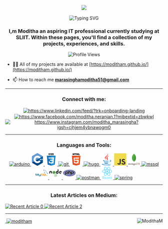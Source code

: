 <p align="center" ><img  src = "https://user-images.githubusercontent.com/74038190/212749171-b84692a8-2b04-4e3b-93ca-ac14705da224.gif" width = 250px></p>
<p align="center" ><img src="https://readme-typing-svg.demolab.com?font=Sans-serif&weight=900&size=32&pause=1000&color=000000&center=true&vCenter=true&width=558&height=49&lines=Hi+%F0%9F%91%8B%2C+I'm+Moditha+Marasingha;I'm+a+Software+Engineer;I'm+a+Backend+Developer" alt="Typing SVG" /></p>
<h3 align="center">I,m Moditha an aspiring IT professional currently studying at SLIIT. Within these pages, you'll find a collection of my projects, experiences, and skills.</h3>
<div id="header" align="center">
  <img src="https://komarev.com/ghpvc/?username=ModithaM&style=for-the-badge&color=blue" alt="Profile Views"/>
</div>

- 👨‍💻 All of my projects are available at [https://moditham.github.io/](https://moditham.github.io/)

- 📫 How to reach me **marasinghamoditha51@gmail.com**
<hr>
<h3 align="center">Connect with me:</h3>
<p align="center">
<a href="https://www.linkedin.com/feed/?trk=onboarding-landing" target="blank"><img align="center" src="https://raw.githubusercontent.com/rahuldkjain/github-profile-readme-generator/master/src/images/icons/Social/linked-in-alt.svg" alt="https://www.linkedin.com/feed/?trk=onboarding-landing" height="30" width="40" /></a>
<a href="https://www.facebook.com/moditha.neranjan.1?mibextid=zbwkwl" target="blank"><img align="center" src="https://raw.githubusercontent.com/rahuldkjain/github-profile-readme-generator/master/src/images/icons/Social/facebook.svg" alt="https://www.facebook.com/moditha.neranjan.1?mibextid=zbwkwl" height="30" width="40" /></a>
<a href="https://www.instagram.com/moditha_marasingha?igsh=cjhjem4ybnawogm0" target="blank"><img align="center" src="https://raw.githubusercontent.com/rahuldkjain/github-profile-readme-generator/master/src/images/icons/Social/instagram.svg" alt="https://www.instagram.com/moditha_marasingha?igsh=cjhjem4ybnawogm0" height="30" width="40" /></a>
</p>
<hr>
<h3 align="center">Languages and Tools:</h3>
<p align="center"> <a href="https://www.arduino.cc/" target="_blank" rel="noreferrer"> <img src="https://cdn.worldvectorlogo.com/logos/arduino-1.svg" alt="arduino" width="40" height="40"/> </a> <a href="https://www.w3schools.com/cpp/" target="_blank" rel="noreferrer"> <img src="https://raw.githubusercontent.com/devicons/devicon/master/icons/cplusplus/cplusplus-original.svg" alt="cplusplus" width="40" height="40"/> </a> <a href="https://www.w3schools.com/css/" target="_blank" rel="noreferrer"> <img src="https://raw.githubusercontent.com/devicons/devicon/master/icons/css3/css3-original-wordmark.svg" alt="css3" width="40" height="40"/> </a> <a href="https://git-scm.com/" target="_blank" rel="noreferrer"> <img src="https://www.vectorlogo.zone/logos/git-scm/git-scm-icon.svg" alt="git" width="40" height="40"/> </a> <a href="https://www.w3.org/html/" target="_blank" rel="noreferrer"> <img src="https://raw.githubusercontent.com/devicons/devicon/master/icons/html5/html5-original-wordmark.svg" alt="html5" width="40" height="40"/> </a> <a href="https://gohugo.io/" target="_blank" rel="noreferrer"> <img src="https://api.iconify.design/logos-hugo.svg" alt="hugo" width="40" height="40"/> </a> <a href="https://www.java.com" target="_blank" rel="noreferrer"> <img src="https://raw.githubusercontent.com/devicons/devicon/master/icons/java/java-original.svg" alt="java" width="40" height="40"/> </a> <a href="https://developer.mozilla.org/en-US/docs/Web/JavaScript" target="_blank" rel="noreferrer"> <img src="https://raw.githubusercontent.com/devicons/devicon/master/icons/javascript/javascript-original.svg" alt="javascript" width="40" height="40"/> </a> <a href="https://www.mongodb.com/" target="_blank" rel="noreferrer"> <img src="https://raw.githubusercontent.com/devicons/devicon/master/icons/mongodb/mongodb-original-wordmark.svg" alt="mongodb" width="40" height="40"/> </a> <a href="https://www.microsoft.com/en-us/sql-server" target="_blank" rel="noreferrer"> <img src="https://www.svgrepo.com/show/303229/microsoft-sql-server-logo.svg" alt="mssql" width="40" height="40"/> </a> <a href="https://www.mysql.com/" target="_blank" rel="noreferrer"> <img src="https://raw.githubusercontent.com/devicons/devicon/master/icons/mysql/mysql-original-wordmark.svg" alt="mysql" width="40" height="40"/> </a> <a href="https://nodejs.org" target="_blank" rel="noreferrer"> <img src="https://raw.githubusercontent.com/devicons/devicon/master/icons/nodejs/nodejs-original-wordmark.svg" alt="nodejs" width="40" height="40"/> </a> <a href="https://www.php.net" target="_blank" rel="noreferrer"> <img src="https://raw.githubusercontent.com/devicons/devicon/master/icons/php/php-original.svg" alt="php" width="40" height="40"/> </a> <a href="https://postman.com" target="_blank" rel="noreferrer"> <img src="https://www.vectorlogo.zone/logos/getpostman/getpostman-icon.svg" alt="postman" width="40" height="40"/> </a> <a href="https://reactjs.org/" target="_blank" rel="noreferrer"> <img src="https://raw.githubusercontent.com/devicons/devicon/master/icons/react/react-original-wordmark.svg" alt="react" width="40" height="40"/> </a> <a href="https://spring.io/" target="_blank" rel="noreferrer"> <img src="https://www.vectorlogo.zone/logos/springio/springio-icon.svg" alt="spring" width="40" height="40"/> </a> </p>
<hr>
<h3 align="center">Latest Articles on Medium:</h3>
<a target="_blank" href="https://github-readme-medium-recent-article.vercel.app/medium/@moditham/0"><img src="https://github-readme-medium-recent-article.vercel.app/medium/@moditham/0" alt="Recent Article 0">
<a target="_blank" href="https://github-readme-medium-recent-article.vercel.app/medium/@moditham/1"><img src="https://github-readme-medium-recent-article.vercel.app/medium/@moditham/1" alt="Recent Article 2">

<hr>
<p><img align="right" src="https://github-readme-stats.vercel.app/api/top-langs?username=ModithaM&show_icons=true&locale=en&layout=compact" alt="ModithaM" /></p>

<p>&nbsp;<img align="center" src="https://github-readme-stats.vercel.app/api?username=ModithaM&show_icons=true&locale=en" alt="moditham" /></p>
